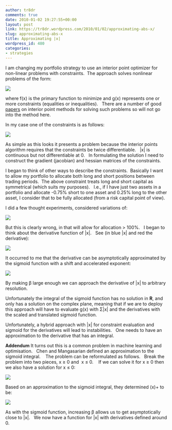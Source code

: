 ```yaml
---
author: tr8dr
comments: true
date: 2010-01-02 19:27:55+00:00
layout: post
link: https://tr8dr.wordpress.com/2010/01/02/approximating-abs-x/
slug: approximating-abs-x
title: Approximating |x|
wordpress_id: 480
categories:
- strategies
---
```


I am changing my portfolio strategy to use an interior point optimizer for non-linear problems with constraints.  The approach solves nonlinear problems of the form:


[![](http://tr8dr.files.wordpress.com/2010/01/screen-shot-2010-01-02-at-1-42-24-pm.png)](http://tr8dr.files.wordpress.com/2010/01/screen-shot-2010-01-02-at-1-42-24-pm.png)


where f(x) is the primary function to minimize and g(x) represents one or more constraints (equalities or inequalities).   There are a number of good [papers](http://www.math.kth.se/~andersf/doc/sirev41494.pdf) on interior point methods for solving such problems so will not go into the method here.

In my case one of the constraints is as follows:


[![](http://tr8dr.files.wordpress.com/2010/01/screen-shot-2010-01-02-at-1-50-33-pm.png)](http://tr8dr.files.wordpress.com/2010/01/screen-shot-2010-01-02-at-1-50-33-pm.png)


As simple as this looks it presents a problem because the interior points algorithm requires that the constraints be twice differentiable.   |x| is continuous but not differentiable at 0.   In formulating the solution I need to construct the gradient (jacobian) and hessian matrices of the constraints.

I began to think of other ways to describe the constraints.  Basically I want to allow my portfolio to allocate both long and short positions between trading periods.  The above constraint treats long and short capital as symmetrical (which suits my purposes).   I.e., if I have just two assets in a portfolio and allocate -0.75% short to one asset and 0.25% long to the other asset, I consider that to be fully allocated (from a risk capital point of view).

I did a few thought experiments, considered variations of:


[![](http://tr8dr.files.wordpress.com/2010/01/screen-shot-2010-01-02-at-2-01-19-pm.png)](http://tr8dr.files.wordpress.com/2010/01/screen-shot-2010-01-02-at-2-01-19-pm.png)


But this is clearly wrong, in that will allow for allocation > 100%.   I began to think about the derivative function of |x|.   See (in blue |x| and red the derivative):

[![](http://tr8dr.files.wordpress.com/2010/01/abs-derivative.png)](http://tr8dr.files.wordpress.com/2010/01/abs-derivative.png)

It occurred to me that the derivative can be asymptotically approximated by the sigmoid function with a shift and accelerated exponent:

[![](http://tr8dr.files.wordpress.com/2010/01/sigmoid.png)](http://tr8dr.files.wordpress.com/2010/01/sigmoid.png)

By making β large enough we can approach the derivative of |x| to arbitrary resolution.

Unfortunately the integral of the sigmoid function has no solution in **R**, and only has a solution on the complex plane, meaning that if we are to deploy this approach will have to evaluate g(x) with Σ|x| and the derivatives with the scaled and translated sigmoid function.

Unfortunately, a hybrid approach with |x| for constraint evaluation and sigmoid for the derivatives will lead to instabilities.   One needs to have an approximation to the derivative that has an integral.

**Addendum**
It turns out this is a common problem in machine learning and optimisation.   Chen and Mangasarian defined an approximation to the sigmoid integral.    The problem can be reformulated as follows.   Break the problem into two pieces, x ≥ 0 and  x ≤ 0.    If we can solve it for x ≥ 0 then we also have a solution for x ≤ 0:


[![](http://tr8dr.files.wordpress.com/2010/01/screen-shot-2010-01-03-at-11-25-02-am.png)](http://tr8dr.files.wordpress.com/2010/01/screen-shot-2010-01-03-at-11-25-02-am.png)


Based on an approximation to the sigmoid integral, they determined (x)+ to be:


[![](http://tr8dr.files.wordpress.com/2010/01/screen-shot-2010-01-03-at-11-28-58-am.png)](http://tr8dr.files.wordpress.com/2010/01/screen-shot-2010-01-03-at-11-28-58-am.png)


As with the sigmoid function, increasing β allows us to get asymptotically close to |x|.   We now have a function for |x| with derivatives defined around 0.
